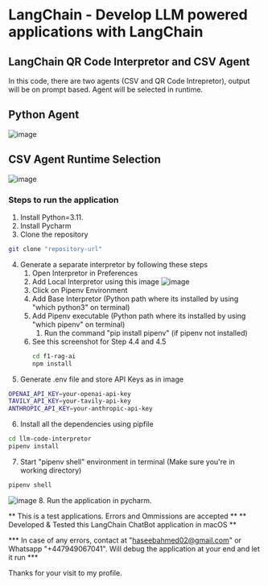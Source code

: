 # LangChain - Develop LLM powered applications with LangChain
## LangChain QR Code Interpretor and CSV Agent
In this code, there are two agents (CSV and QR Code Intrepretor), output will be on prompt based. Agent will be selected in runtime.

## Python Agent
![image](https://github.com/user-attachments/assets/44e920d1-5a74-4325-9b0a-40ff9034ec86)

## CSV Agent Runtime Selection
![image](https://github.com/user-attachments/assets/0efc244d-affc-497e-aa5c-c2baf1f6f12b)

### Steps to run the application

1. Install Python=3.11.
2. Install Pycharm
3. Clone the repository
```bash
git clone "repository-url"
```
4. Generate a separate interpretor by following these steps
     1. Open Interpretor in Preferences
     2. Add Local Interpretor using this image ![image](https://github.com/user-attachments/assets/c65b6f06-66a0-4d12-87a8-5bbc557c7665)
     3. Click on Pipenv Environment
     4. Add Base Interpretor (Python path where its installed by using "which python3" on terminal)
     5. Add Pipenv executable (Python path where its installed by using "which pipenv" on terminal)
        1. Run the command "pip install pipenv" (if pipenv not installed)
     6. See this screenshot for Step 4.4 and 4.5
        ```bash
        cd f1-rag-ai
        npm install
        ```
5. Generate .env file and store API Keys as in image
 ```bash
OPENAI_API_KEY=your-openai-api-key
TAVILY_API_KEY=your-tavily-api-key
ANTHROPIC_API_KEY=your-anthropic-api-key
```
6. Install all the dependencies using pipfile
```bash
cd llm-code-interpretor
pipenv install
```
7. Start "pipenv shell" environment in terminal (Make sure you're in working directory)
```bash
pipenv shell
```
 ![image](https://github.com/user-attachments/assets/09759085-e140-4197-9819-af3a32168510)
8. Run the application in pycharm.

** This is a test applications. Errors and Ommissions are accepted ** 
** Developed & Tested this LangChain ChatBot application in macOS **

*** In case of any errors, contact at "haseebahmed02@gmail.com" or Whatsapp "+447949067041". Will debug the application at your end and let it run ***

Thanks for your visit to my profile.

